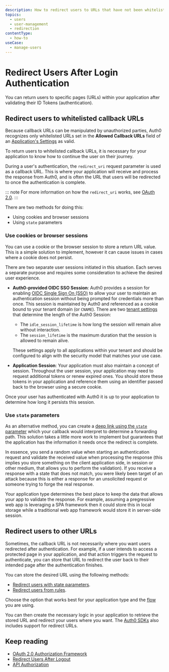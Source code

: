 ```yaml
---
description: How to redirect users to URLs that have not been whitelisted
topics:
  - users
  - user-management
  - redirection
contentType:
  - how-to
useCase:
  - manage-users
---
```

# Redirect Users After Login Authentication

You can return users to specific pages (URLs) within your application after validating their ID Tokens (authentication). 

## Redirect users to whitelisted callback URLs

Because callback URLs can be manipulated by unauthorized parties, Auth0 recognizes only whitelisted URLs set in the **Allowed Callback URLs** field of an [Application's Settings](${manage_url}/#/applications/${account.clientId}/settings) as valid.

To return users to whitelisted callback URLs, it is necessary for your application to know how to continue the user on their journey. 

During a user's authentication, the `redirect_uri` request parameter is used as a callback URL. This is where your application will receive and process the response from Auth0, and is often the URL that users will be redirected to once the authentication is complete.

::: note
For more information on how the `redirect_uri` works, see [OAuth 2.0](/protocols/oauth2).
:::

There are two methods for doing this:

* Using cookies and browser sessions
* Using `state` parameters

### Use cookies or browser sessions

You can use a cookie or the browser session to store a return URL value. This is a simple solution to implement, however it can cause issues in cases where a cookie does not persist.

There are two separate user sessions initiated in this situation. Each serves a separate purpose and requires some consideration to achieve the desired user experience.

* **Auth0-provided OIDC SSO Session**: Auth0 provides a session for enabling [OIDC Single Sign On (SSO)](/api-auth/tutorials/adoption/single-sign-on) to allow your user to maintain an authentication session without being prompted for credentials more than once. This session is maintained by Auth0 and referenced as a cookie bound to your tenant domain (or `CNAME`). There are two [tenant settings](/sso/current/configure-session-lifetime-limits) that determine the length of the Auth0 Session:
  - The `idle_session_lifetime` is how long the session will remain alive without interaction.  
  - The `session_lifetime` is the maximum duration that the session is allowed to remain alive. 
  
  These settings apply to all applications within your tenant and should be configured to align with the security model that matches your use case.  

* **Application Session**: Your application must also maintain a concept of session.  Throughout the user session, your application may need to request additional tokens or renew expired ones. You should store these tokens in your application and reference them using an identifier passed back to the browser using a secure cookie. 

Once your user has authenticated with Auth0 it is up to your application to determine how long it persists this session.

### Use `state` parameters

As an alternative method, you can create a [deep link using the `state` parameter](/protocols/oauth2/redirect-users) which your callback would interpret to determine a forwarding path. This solution takes a little more work to implement but guarantees that the application has the information it needs once the redirect is complete. 

In essence, you send a random value when starting an authentication request and validate the received value when processing the response (this implies you store something on the client application side, in session or other medium, that allows you to perform the validation). If you receive a response with a state that does not match, you were likely been target of an attack because this is either a response for an unsolicited request or someone trying to forge the real response.

Your application type determines the best place to keep the data that allows your app to validate the response. For example, assuming a pregressive web app is leveraging a SPA framework then it could store this in local storage while a traditional web app framework would store it in server-side session.

## Redirect users to other URLs

Sometimes, the callback URL is not necessarily where you want users redirected after authentication. For example, if a user intends to access a protected page in your application, and that action triggers the request to authenticate, you can store that URL to redirect the user back to their intended page after the authentication finishes.

You can store the desired URL using the following methods:

* [Redirect users with state parameters](/protocols/oauth2/redirect-users).
* [Redirect users from rules](/rules/current/redirect). 

Choose the option that works best for your application type and the [flow](/api-auth/which-oauth-flow-to-use) you are using.

You can then create the necessary logic in your application to retrieve the stored URL and redirect your users where you want. The [Auth0 SDKs](/libraries/auth0js/v9#available-parameters) also includes support for redirect URLs.
  
## Keep reading

* [OAuth 2.0 Authorization Framework](/protocols/oauth2)
* [Redirect Users After Logout](/logout/guides/redirect-users-after-logout)
* [API Authorization](/api-auth)
